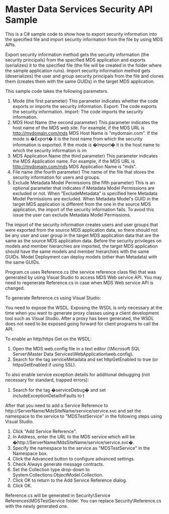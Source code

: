# Master Data Services Security API Sample

This is a C# sample code to show how to export security information into the specified file and import security information from the file by using MDS APIs.

Export security information method gets the security information (the security principals) from the specified MDS application and exports (serializes) it to the specified file (the file will be created in the folder where the sample application runs). Import security information method gets (deserializes) the user and group security principals from the file and clones them (creates them with the same GUIDs) in the target MDS application.

This sample code takes the following parameters.

1. Mode (the first parameter)
This parameter indicates whether the code exports or imports the security information.
Export: The code exports the security information.
Import: The code imports the security information.
2. MDS Host Name (the second parameter)
This parameter indicates the host name of the MDS web site. For example, if the MDS URL is http://mydomain.com/mds MDS Host Name is "mydomain.com".
If the mode is �Export� it is the host name from which the security information is exported. If the mode is �Import� it is the host name to which the security information is im
3. MDS Application Name (the third parameter)
This parameter indicates the MDS Application name. For example, if the MDS URL is http://mydomain.com/mds MDS Application Name is "mds".
4. File name (the fourth parameter)
The name of the file that stores the security information for users and groups.
5. Exclude Metadata Model Permissions (the fifth parameter)
This is an optional parameter that indicates if Metadata Model Permissions are excluded or not.
When "ExcludeMetadata" is specified here Metadata Model Permissions are excluded.
When Metadata Model's GUID in the target MDS application is different from the one in the source MDS application, the import of the security information fails. To avoid this issue the user can exclude Metadata Model Permissions.

The import of the security information creates users and user groups that were exported from the source MDS application data, so there should not be any user and user group in the target MDS application data that are the same as the source MDS application data. Before the security privileges on models and member hierarchies are imported, the target MDS application should have the same models and member hierarchies with the same GUIDs. Model Deployment can deploy models (other than Metadata) with the same GUIDs.

Program.cs uses Reference.cs (the service reference class file) that was generated by using Visual Studio to access MDS Web service API. You may need to regenerate Reference.cs in case when MDS Web service API is changed.

To generate Reference.cs using Visual Studio:

You need to expose the WSDL. Exposing the WSDL is only necessary at the time when you want to generate proxy classes using a client development tool such as Visual Studio. After a proxy has been generated, the WSDL does not need to be exposed going forward for client programs to call the API.

To enable an http/https Get on the WSDL:

1. Open the MDS web.config file in a text editor (<Program Files>\Microsoft SQL Server\Master Data Services\WebApplication\web.config).
2. Search for the tag serviceMetadata and set httpGetEnabled to true (or httpsGetEnabled if using SSL).

To also enable service exception details for additional debugging (not necessary for standard, trapped errors):

1. Search for the tag �serviceDebug� and set includeExceptionDetailInFaults to t

After that you need to add a Service Reference to http://ServerName/MdsSiteName/service/service.svc and set the namespace to the service to "MDSTestService" in the following steps using Visual Studio.

1. Click "Add Service Reference".
2. In Address, enter the URL to the MDS service which will be �http://ServerName/MdsSiteName/service/service.svc�.
3. Specify the namespace to the service as "MDSTestService" in the Namespace box.
4. Click the Advanced button to configure advanced settings.
5. Check Always generate message contracts.
6. Set the Collection type drop-down to System.Collections.ObjectModel.Collection.
7. Click OK to return to the Add Service Reference dialog.
8. Click OK.

Reference.cs will be generated in Security\Service References\MDSTestService folder. You can replace Security\Reference.cs with the newly generated one.
